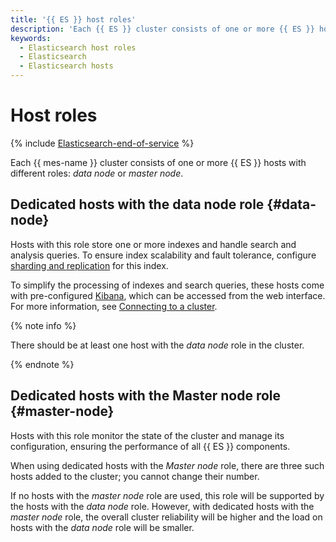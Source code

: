 ```yaml
---
title: '{{ ES }} host roles'
description: 'Each {{ ES }} cluster consists of one or more {{ ES }} hosts with different roles: data node or master node.'
keywords:
  - Elasticsearch host roles
  - Elasticsearch
  - Elasticsearch hosts
---
```


# Host roles

{% include [Elasticsearch-end-of-service](../../_includes/mdb/mes/note-end-of-service.md) %}

Each {{ mes-name }} cluster consists of one or more {{ ES }} hosts with different roles: _data node_ or _master node_.

## Dedicated hosts with the data node role {#data-node}

Hosts with this role store one or more indexes and handle search and analysis queries. To ensure index scalability and fault tolerance, configure [sharding and replication](scalability-and-resilience.md) for this index.

To simplify the processing of indexes and search queries, these hosts come with pre-configured [Kibana](https://www.elastic.co/kibana/features), which can be accessed from the web interface. For more information, see [Connecting to a cluster](../operations/cluster-connect.md).

{% note info %}

There should be at least one host with the _data node_ role in the cluster.

{% endnote %}

## Dedicated hosts with the Master node role {#master-node}

Hosts with this role monitor the state of the cluster and manage its configuration, ensuring the performance of all {{ ES }} components.

When using dedicated hosts with the _Master node_ role, there are three such hosts added to the cluster; you cannot change their number.

If no hosts with the _master node_ role are used, this role will be supported by the hosts with the _data node_ role. However, with dedicated hosts with the _master node_ role, the overall cluster reliability will be higher and the load on hosts with the _data node_ role will be smaller.
